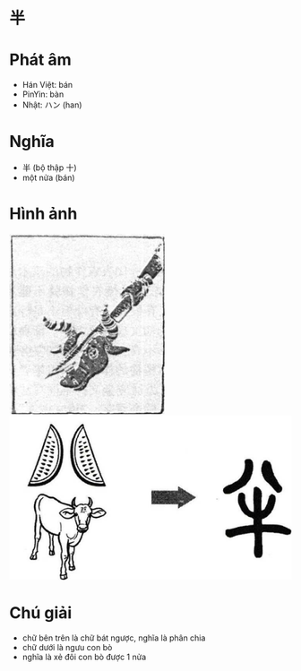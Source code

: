 # 半

# Phát âm
* Hán Việt: bán
* PinYin: bàn
* Nhật: ハン (han)

# Nghĩa
* 半 (bộ thập 十)
* một nửa (bán)

# Hình ảnh
![半](../img/半.1.png)
![半](../img/半.2.png)

# Chú giải
+ chữ bên trên là chữ bát ngược, nghĩa là phân chia
+ chữ dưới là ngưu con bò
+ nghĩa là xẻ đôi con bò được 1 nửa

<script>window.HANZI_FIELD='半';</script>
